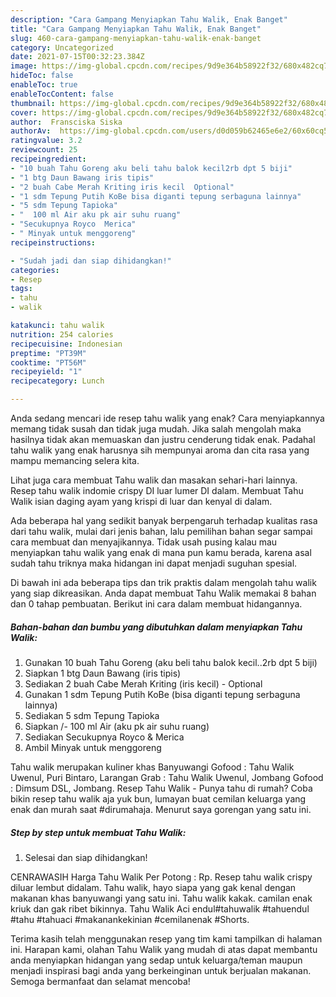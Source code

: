 ```yaml
---
description: "Cara Gampang Menyiapkan Tahu Walik, Enak Banget"
title: "Cara Gampang Menyiapkan Tahu Walik, Enak Banget"
slug: 460-cara-gampang-menyiapkan-tahu-walik-enak-banget
category: Uncategorized
date: 2021-07-15T00:32:23.384Z
image: https://img-global.cpcdn.com/recipes/9d9e364b58922f32/680x482cq70/tahu-walik-foto-resep-utama.jpg
hideToc: false
enableToc: true
enableTocContent: false
thumbnail: https://img-global.cpcdn.com/recipes/9d9e364b58922f32/680x482cq70/tahu-walik-foto-resep-utama.jpg
cover: https://img-global.cpcdn.com/recipes/9d9e364b58922f32/680x482cq70/tahu-walik-foto-resep-utama.jpg
author:  Fransciska Siska
authorAv:  https://img-global.cpcdn.com/users/d0d059b62465e6e2/60x60cq50/avatar.jpg
ratingvalue: 3.2
reviewcount: 25
recipeingredient:
- "10 buah Tahu Goreng aku beli tahu balok kecil2rb dpt 5 biji"
- "1 btg Daun Bawang iris tipis"
- "2 buah Cabe Merah Kriting iris kecil  Optional"
- "1 sdm Tepung Putih KoBe bisa diganti tepung serbaguna lainnya"
- "5 sdm Tepung Tapioka"
- "  100 ml Air aku pk air suhu ruang"
- "Secukupnya Royco  Merica"
- " Minyak untuk menggoreng"
recipeinstructions:

- "Sudah jadi dan siap dihidangkan!"
categories:
- Resep
tags:
- tahu
- walik

katakunci: tahu walik 
nutrition: 254 calories
recipecuisine: Indonesian
preptime: "PT39M"
cooktime: "PT56M"
recipeyield: "1"
recipecategory: Lunch

---
```



Anda sedang mencari ide resep tahu walik yang enak? Cara menyiapkannya memang tidak susah dan tidak juga mudah. Jika salah mengolah maka hasilnya tidak akan memuaskan dan justru cenderung tidak enak. Padahal tahu walik yang enak harusnya sih mempunyai aroma dan cita rasa yang mampu memancing selera kita.


Lihat juga cara membuat Tahu walik dan masakan sehari-hari lainnya. Resep tahu walik indomie crispy DI luar lumer DI dalam. Membuat Tahu Walik isian daging ayam yang krispi di luar dan kenyal di dalam.

Ada beberapa hal yang sedikit banyak berpengaruh terhadap kualitas rasa dari tahu walik, mulai dari jenis bahan, lalu pemilihan bahan segar sampai cara membuat dan menyajikannya. Tidak usah pusing kalau mau menyiapkan tahu walik yang enak di mana pun kamu berada, karena asal sudah tahu triknya maka hidangan ini dapat menjadi suguhan spesial.


Di bawah ini ada beberapa tips dan trik praktis dalam mengolah tahu walik yang siap dikreasikan. Anda dapat membuat Tahu Walik memakai 8 bahan dan 0 tahap pembuatan. Berikut ini cara dalam membuat hidangannya.

<!--inarticleads1-->

##### Bahan-bahan dan bumbu yang dibutuhkan dalam menyiapkan Tahu Walik:

1. Gunakan 10 buah Tahu Goreng (aku beli tahu balok kecil..2rb dpt 5 biji)
1. Siapkan 1 btg Daun Bawang (iris tipis)
1. Sediakan 2 buah Cabe Merah Kriting (iris kecil) - Optional
1. Gunakan 1 sdm Tepung Putih KoBe (bisa diganti tepung serbaguna lainnya)
1. Sediakan 5 sdm Tepung Tapioka
1. Siapkan  /- 100 ml Air (aku pk air suhu ruang)
1. Sediakan Secukupnya Royco &amp; Merica
1. Ambil  Minyak untuk menggoreng


Tahu walik merupakan kuliner khas Banyuwangi Gofood : Tahu Walik Uwenul, Puri Bintaro, Larangan Grab : Tahu Walik Uwenul, Jombang Gofood : Dimsum DSL, Jombang. Resep Tahu Walik - Punya tahu di rumah? Coba bikin resep tahu walik aja yuk bun, lumayan buat cemilan keluarga yang enak dan murah saat #dirumahaja. Menurut saya gorengan yang satu ini. 

<!--inarticleads2-->

##### Step by step untuk membuat Tahu Walik:


1. Selesai dan siap dihidangkan!

CENRAWASIH Harga Tahu Walik Per Potong : Rp. Resep tahu walik crispy diluar lembut didalam. Tahu walik, hayo siapa yang gak kenal dengan makanan khas banyuwangi yang satu ini. Tahu walik kakak. camilan enak kriuk dan gak ribet bikinnya. Tahu Walik Aci endul#tahuwalik #tahuendul #tahu #tahuaci #makanankekinian #cemilanenak #Shorts. 

Terima kasih telah menggunakan resep yang tim kami tampilkan di halaman ini. Harapan kami, olahan Tahu Walik yang mudah di atas dapat membantu anda menyiapkan hidangan yang sedap untuk keluarga/teman maupun menjadi inspirasi bagi anda yang berkeinginan untuk berjualan makanan. Semoga bermanfaat dan selamat mencoba!
